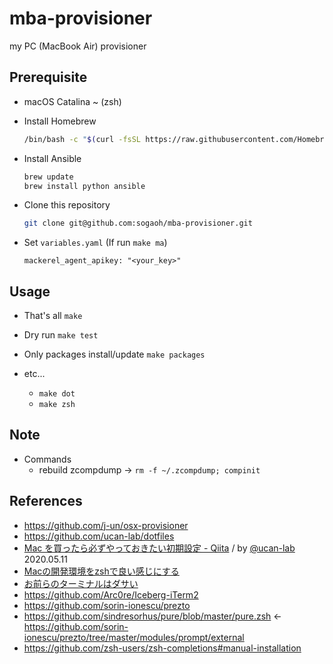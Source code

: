 # mba-provisioner
my PC (MacBook Air) provisioner

## Prerequisite
- macOS Catalina ~  (zsh)

- Install Homebrew 
  ```zsh
  /bin/bash -c "$(curl -fsSL https://raw.githubusercontent.com/Homebrew/install/master/install.sh)"
  ```

- Install Ansible
  ```zsh
  brew update
  brew install python ansible
  ```

- Clone this repository
  ```zsh
  git clone git@github.com:sogaoh/mba-provisioner.git
  ```

- Set `variables.yaml` (If run `make ma`)
  ```
  mackerel_agent_apikey: "<your_key>"
  ```


## Usage

- That's all
  `make`

- Dry run
  `make test`

- Only packages install/update
  `make packages`

- etc...
  - `make dot`
  - `make zsh`


## Note 
- Commands
  - rebuild zcompdump -> `rm -f ~/.zcompdump; compinit`


## References
- https://github.com/j-un/osx-provisioner
- https://github.com/ucan-lab/dotfiles
- [Mac を買ったら必ずやっておきたい初期設定 - Qiita](https://qiita.com/ucan-lab/items/c1a12c20c878d6fb1e21) / by [@ucan-lab](https://qiita.com/ucan-lab) 2020.05.11
- [Macの開発環境をzshで良い感じにする](https://qiita.com/bake0937/items/79e350a474c1cd60a5e0)
- [お前らのターミナルはダサい](https://qiita.com/kinchiki/items/57e9391128d07819c321)
- https://github.com/Arc0re/Iceberg-iTerm2
- https://github.com/sorin-ionescu/prezto
- https://github.com/sindresorhus/pure/blob/master/pure.zsh <- https://github.com/sorin-ionescu/prezto/tree/master/modules/prompt/external
- https://github.com/zsh-users/zsh-completions#manual-installation


